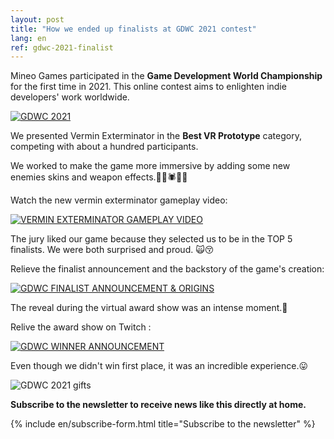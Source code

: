 ```yaml
---
layout: post
title: "How we ended up finalists at GDWC 2021 contest"
lang: en
ref: gdwc-2021-finalist
---
```


Mineo Games participated in the **Game Development World Championship** for the first time in 2021. This online contest aims to enlighten indie developers' work worldwide.

<a href="https://thegdwc.com/awards/"> <img src="https://i.imgur.com/faxQOS5.png" alt="GDWC 2021" /> </a>

We presented Vermin Exterminator in the **Best VR Prototype** category, competing with about a hundred participants.

We worked to make the game more immersive by adding some new enemies skins and weapon effects.🐀🐍🕷🦟🔥

Watch the new vermin exterminator gameplay video:

[![VERMIN EXTERMINATOR GAMEPLAY VIDEO](https://imgur.com/AaG8lFF)](https://youtu.be/x3VzVCAwRqw "Watch on Youtube")

The jury liked our game because they selected us to be in the TOP 5 finalists. We were both surprised and proud. 🙀😚

Relieve the finalist announcement and the backstory of the game's creation:

[![GDWC FINALIST ANNOUNCEMENT & ORIGINS](https://imgur.com/vZmkJJh)](https://youtu.be/HdGMOCwV5UY "Watch on Youtube")

The reveal during the virtual award show was an intense moment.🤪

Relive the award show on Twitch :

[![GDWC WINNER ANNOUNCEMENT](https://imgur.com/sPqDBol)](https://www.twitch.tv/videos/1429441547?t=02h32m55s "Watch on Twitch")

Even though we didn't win first place, it was an incredible experience.😛

<a> <img src="https://imgur.com/23HGk35" alt="GDWC 2021 gifts" /> </a>

**Subscribe to the newsletter to receive news like this directly at home.**

{% include en/subscribe-form.html title="Subscribe to the newsletter" %}
